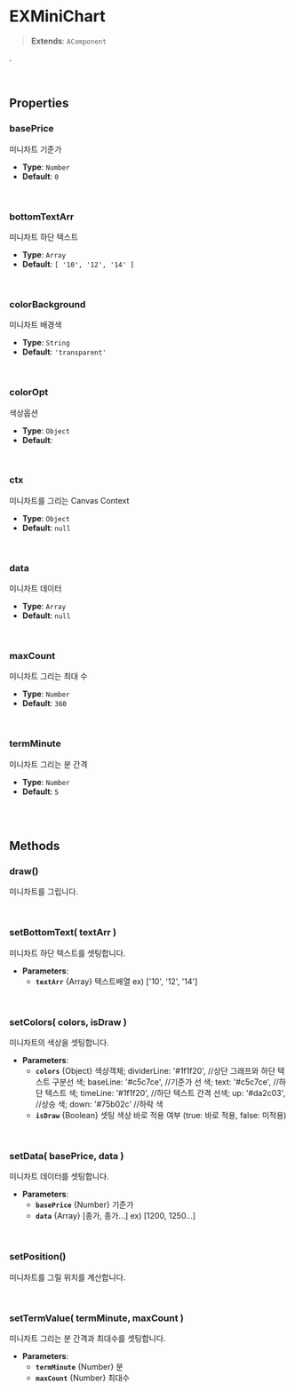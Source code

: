 # EXMiniChart
> **Extends**: `AComponent`

.

<br/>

## Properties


### basePrice

미니차트 기준가

* **Type**: `Number`
* **Default**: `0`

<br/>

### bottomTextArr

미니차트 하단 텍스트

* **Type**: `Array`
* **Default**: `[ '10', '12', '14' ]`

<br/>

### colorBackground

미니차트 배경색

* **Type**: `String`
* **Default**: `'transparent'`

<br/>

### colorOpt

색상옵션

* **Type**: `Object`
* **Default**: 

<br/>

### ctx

미니차트를 그리는 Canvas Context

* **Type**: `Object`
* **Default**: `null`

<br/>

### data

미니차트 데이터

* **Type**: `Array`
* **Default**: `null`

<br/>

### maxCount

미니차트 그리는 최대 수

* **Type**: `Number`
* **Default**: `360`

<br/>

### termMinute

미니차트 그리는 분 간격

* **Type**: `Number`
* **Default**: `5`

<br/>
<br/>

## Methods

### draw()

미니차트를 그립니다.

<br/>

### setBottomText( textArr )

미니차트 하단 텍스트를 셋팅합니다.

* **Parameters**: 
	* **`textArr`** {Array} 텍스트배열 ex) ['10', '12', '14']

<br/>

### setColors( colors, isDraw )

미니차트의 색상을 셋팅합니다.

* **Parameters**: 
	* **`colors`** {Object} 색상객체; dividerLine: '#1f1f20', //상단 그래프와 하단 텍스트 구분선 색; baseLine: '#c5c7ce', //기준가 선 색; text: '#c5c7ce', //하단 텍스트 색; timeLine: '#1f1f20', //하단 텍스트 간격 선색; up: '#da2c03', //상승 색; down: '#75b02c' //하락 색
	* **`isDraw`** {Boolean} 셋팅 색상 바로 적용 여부 (true: 바로 적용, false: 미적용)

<br/>

### setData( basePrice, data )

미니차트 데이터를 셋팅합니다.

* **Parameters**: 
	* **`basePrice`** {Number} 기준가
	* **`data`** {Array} [종가, 종가...] ex) [1200, 1250...]

<br/>

### setPosition()

미니차트를 그릴 위치를 계산합니다.

<br/>

### setTermValue( termMinute, maxCount )

미니차트 그리는 분 간격과 최대수를 셋팅합니다.

* **Parameters**: 
	* **`termMinute`** {Number} 분
	* **`maxCount`** {Number} 최대수

<br/>
<br/>
